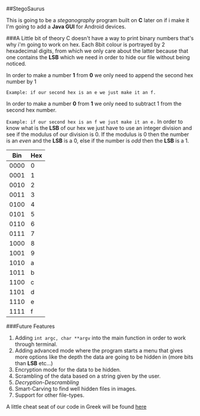 ##StegoSaurus

This is going to be a *steganography* program built on **C** later on if i make it I'm going to add a **Java GUI** for Android devices.




###A Little bit of theory
C doesn't have a way to print binary numbers that's why i'm going to work on hex.
Each 8bit colour is portrayed by 2 hexadecimal digits, from which we only care about the latter because that one contains the **LSB** which we need in order to hide our file without being noticed.

In order to make a number **1** from **0** we only need to append the second hex number by 1

`Example: if our second hex is an e we just make it an f.`

In order to make a number **0** from **1** we only need to subtract 1 from the second hex number.

`Example: if our second hex is an f we just make it an e.`
In order to know what is the **LSB** of our hex we just have to use an integer division and see if the modulus of our division is 0. If the modulus is 0 then the number is an *even* and the **LSB** is a 0, else if the number is *odd* then the **LSB** is a 1.

| Bin  |Hex|
|------|---|
| 0000 | 0 |
| 0001 | 1 |
| 0010 | 2 |
| 0011 | 3 |
| 0100 | 4 |
| 0101 | 5 |
| 0110 | 6 |
| 0111 | 7 |
| 1000 | 8 |
| 1001 | 9 |
| 1010 | a |
| 1011 | b |
| 1100 | c |
| 1101 | d |
| 1110 | e |
| 1111 | f |

###Future Features

1. Adding `int argc, char **argv` into the main function in order to work through terminal.
2. Adding advanced mode where the program starts a menu that gives more options like the depth the data are going to be hidden in (more bits than **LSB** etc...)
3. Encryption mode for the data to be hidden.
4. Scrambling of the data based on a string given by the user.
5. _Decryption-Descrambling_
6. Smart-Carving to find well hidden files in images.
7. Support for other file-types.

A little cheat seat of our code in Greek will be found [here](https://github.com/miltoskat/StegoProject/blob/master/sxediagrama.md)
